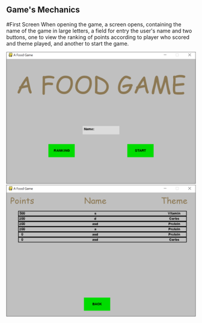 ## Game's Mechanics

#First Screen
When opening the game, a screen opens, containing the name of the game in large letters, a field for entry the user's name and two buttons, one to view the ranking of points according to player who scored and theme played, and another to start the game.

![Alt](https://github.com/begalv/Educational-Food-Game/blob/master/docs/images/gameIntro.png)
![Alt](https://github.com/begalv/Educational-Food-Game/blob/master/docs/images/gameRanking.png)
